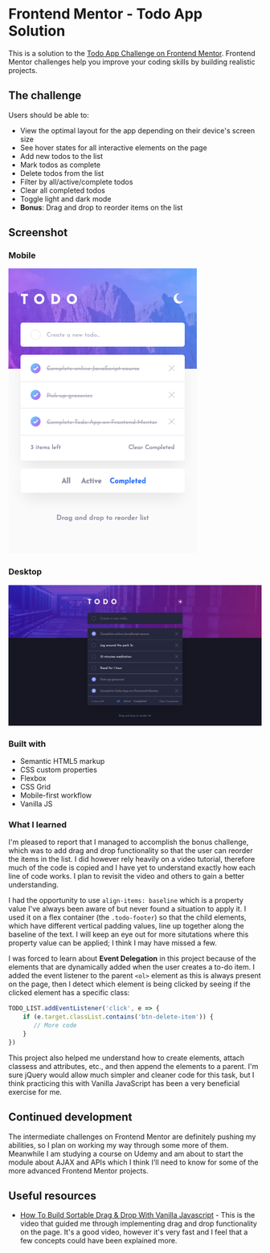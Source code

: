 # Frontend Mentor - Todo App Solution

This is a solution to the [Todo App Challenge on Frontend Mentor](https://www.frontendmentor.io/challenges/todo-app-Su1_KokOW). Frontend Mentor challenges help you improve your coding skills by building realistic projects. 

## The challenge

Users should be able to:

- View the optimal layout for the app depending on their device's screen size
- See hover states for all interactive elements on the page
- Add new todos to the list
- Mark todos as complete
- Delete todos from the list
- Filter by all/active/complete todos
- Clear all completed todos
- Toggle light and dark mode
- **Bonus**: Drag and drop to reorder items on the list

## Screenshot

### Mobile
![](screenshot-mobile.png)

### Desktop
![](screenshot-desktop.png)

### Built with

- Semantic HTML5 markup
- CSS custom properties
- Flexbox
- CSS Grid
- Mobile-first workflow
- Vanilla JS

### What I learned

I'm pleased to report that I managed to accomplish the bonus challenge, which was to add drag and drop functionality so that the user can reorder the items in the list. I did however rely heavily on a video tutorial, therefore much of the code is copied and I have yet to understand exactly how each line of code works. I plan to revisit the video and others to gain a better understanding.

I had the opportunity to use `align-items: baseline` which is a property value I've always been aware of but never found a situation to apply it. I used it on a flex container (the `.todo-footer`) so that the child elements, which have different vertical padding values, line up together along the baseline of the text. I will keep an eye out for more situtations where this property value can be applied; I think I may have missed a few.

I was forced to learn about **Event Delegation** in this project because of the elements that are dynamically added when the user creates a to-do item. I added the event listener to the parent `<ol>` element as this is always present on the page, then I detect which element is being clicked by seeing if the clicked element has a specific class:
```js
TODO_LIST.addEventListener('click', e => {
    if (e.target.classList.contains('btn-delete-item')) {
       // More code
    }
})
```

This project also helped me understand how to create elements, attach classess and attributes, etc., and then append the elements to a parent. I'm sure jQuery would allow much simpler and cleaner code for this task, but I think practicing this with Vanilla JavaScript has been a very beneficial exercise for me.

## Continued development

The intermediate challenges on Frontend Mentor are definitely pushing my abilities, so I plan on working my way through some more of them. Meanwhile I am studying a course on Udemy and am about to start the module about AJAX and APIs which I think I'll need to know for some of the more advanced Frontend Mentor projects.

## Useful resources

- [How To Build Sortable Drag & Drop With Vanilla Javascript](https://www.youtube.com/watch?v=jfYWwQrtzzY) - This is the video that guided me through implementing drag and drop functionality on the page. It's a good video, however it's very fast and I feel that a few concepts could have been explained more.